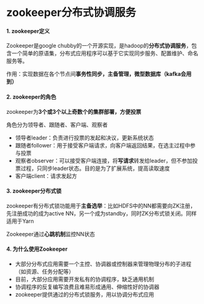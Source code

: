 # zookeeper分布式协调服务

#### 1. zookeeper定义

Zookeeper是google chubby的一个开源实现，是hadoop的**分布式协调服务**，包含一个简单的原语集，分布式应用程序可以基于它实现同步服务、配置维护、命名服务等。

作用：实现数据在各个节点间**事务性同步，主备管理，微型数据库（kafka会用到）**

#### 2. zookeeper的角色

zookeeper为**3个或3个以上奇数个的集群部署，方便投票**

角色分为领导者、跟随者、客户端、观察者

* 领导者leader：负责进行投票的发起和决议，更新系统状态
* 跟随者follower：用于接受客户端请求，向客户端返回结果，在选主过程中参与投票
* 观察者observer：可以接受客户端连接，将**写请求**转发给leader，但不参加投票过程，只同步leader状态。目的是为了扩展系统，提高读取速度
* 客户端client：请求发起方

#### 3. zookeeper分布式锁

zookeeper有分布式锁功能用于**主备选举**：比如HDFS中的NN都需要向ZK注册，先注册成功的成为active NN，另一个成为standby，同时ZK分布式锁关闭。同样适用于Yarn

Zookeeper通过**心跳机制**监控NN状态

#### 4. 为什么使用Zookeeper

* 大部分分布式应用需要一个主控、协调器或控制器来管理物理分布的子进程（如资源、任务分配等）
* 目前，大部分应用需要开发私有的协调程序，缺乏通用机制
* 协调程序的反复编写浪费且难易形成通用、伸缩性好的协调器
* zookeeper提供通过的分布式锁服务，用以协调分布式应用